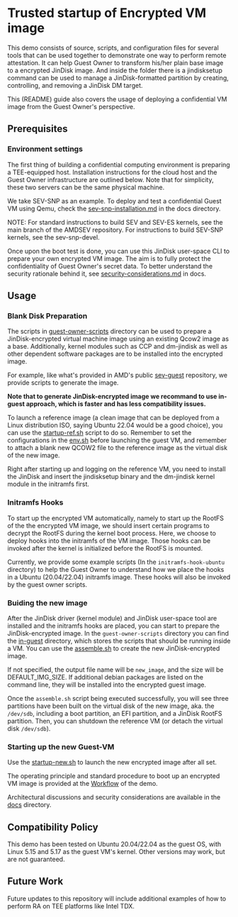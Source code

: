 # Trusted startup of Encrypted VM image

This demo consists of source, scripts, and configuration files for several tools that can be used together to demonstrate one way to perform remote attestation. It can help Guest Owner to transform his/her plain base image to a encrypted JinDisk image. And inside the folder there is a jindisksetup command can be used to manage a JinDisk-formatted partition by creating, controlling, and removing a JinDisk DM target.

This (README) guide also covers the usage of deploying a confidential VM image from the Guest Owner's perspective. 

## Prerequisites

### Environment settings

The first thing of building a confidential computing environment is preparing a TEE-equipped host. Installation instructions for the cloud host and the Guest Owner infrastructure are outlined below. Note that for simplicity, these two servers can be the same physical machine.

We take SEV-SNP as an example. To deploy and test a confidential Guest VM using Qemu, check the [sev-snp-installation.md](../../docs/sev-snp-installation.md) in the docs directory.

NOTE: For standard instructions to build SEV and SEV-ES kernels, see the main branch of the AMDSEV repository. For instructions to build SEV-SNP kernels, see the sev-snp-devel.

Once upon the boot test is done, you can use this JinDisk user-space CLI to prepare your own encrypted VM image. The aim is to fully protect the confidentiality of Guest Owner's secret data. To better understand the security rationale behind it, see [security-considerations.md](../../docs/security-considerations.md) in docs.

## Usage

### Blank Disk Preparation

The scripts in [guest-owner-scripts](./guest-owner-scripts/) directory can be used to prepare a JinDisk-encrypted virtual machine image using an existing Qcow2 image as a base. Additionally, kernel modules such as CCP and dm-jindisk as well as other dependent software packages are to be installed into the encrypted image. 

For example, like what's provided in AMD's public [sev-guest](https://github.com/AMDESE/sev-guest) repository, we provide scripts to generate the image.

**Note that to generate JinDisk-encrypted image we recommand to use in-guest approach, which is faster and has less compatibility issues.**

To launch a reference image (a clean image that can be deployed from a Linux distribution ISO, saying Ubuntu 22.04 would be a good choice), you can use the [startup-ref.sh](./guest-owner-scripts/startup-ref.sh) script to do so. Remember to set the configurations in the [env.sh](./guest-owner-scripts/env.sh) before launching the guest VM, and remember to attach a blank new QCOW2 file to the reference image as the virtual disk of the new image.

Right after starting up and logging on the reference VM, you need to install the JinDisk and insert the jindisksetup binary and the dm-jindisk kernel module in the initramfs first.

### Initramfs Hooks

To start up the encrypted VM automatically, namely to start up the RootFS of the the encrypted VM image, we should insert certain programs to decrypt the RootFS during the kernel boot process. Here, we choose to deploy hooks into the initramfs of the VM image. Those hooks can be invoked after the kernel is initialized before the RootFS is mounted.

Currently, we provide some example scripts (In the `initramfs-hook-ubuntu` directory) to help the Guest Owner to understand how we place the hooks in a Ubuntu (20.04/22.04) initramfs image. These hooks will also be invoked by the guest owner scripts.

### Buiding the new image

After the JinDisk driver (kernel module) and JinDisk user-space tool are installed and the initramfs hooks are placed, you can start to prepare the JinDisk-encrypted image. In the `guest-owner-scripts`  directory you can find the [in-guest](./guest-owner-scripts/in-guest/) directory, which stores the scripts that should be running inside a VM. You can use the [assemble.sh](./guest-owner-scripts/in-guest/assemble.sh) to create the new JinDisk-encrypted image.

If not specified, the output file name will be `new_image`, and the size will be DEFAULT_IMG_SIZE. If additional debian packages are listed on the command line, they will be installed into the encrypted guest image.

Once the `assemble.sh` script being executed successfully, you will see three partitions have been built on the virtual disk of the new image, aka. the `/dev/sdb`, including a boot partition, an EFI partition, and a JinDisk RootFS partition. Then, you can shutdown the reference VM (or detach the virtual disk `/dev/sdb`).

### Starting up the new Guest-VM

Use the [startup-new.sh](./guest-owner-scripts/startup-new.sh) to launch the new encrypted image after all set.

The operating principle and standard procedure to boot up an encrypted VM image is provided at the [Workflow](./workflow.md) of the demo.

Architectural discussions and security considerations are available in the [docs](../../docs/) directory. 


## Compatibility Policy

This demo has been tested on Ubuntu 20.04/22.04 as the guest OS, with Linux 5.15 and 5.17 as the guest VM's kernel. Other versions may work, but are not guaranteed.


## Future Work

Future updates to this repository will include additional examples of how to perform RA on TEE platforms like Intel TDX.
